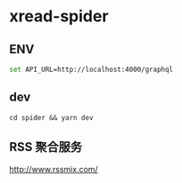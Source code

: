 # xread-spider

## ENV
```bash
set API_URL=http://localhost:4000/graphql
```
## dev
```shell script
cd spider && yarn dev
```

## RSS 聚合服务

http://www.rssmix.com/

